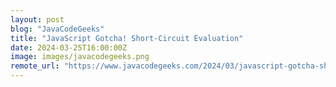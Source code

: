 ```yaml
---
layout: post
blog: "JavaCodeGeeks"
title: "JavaScript Gotcha! Short-Circuit Evaluation"
date: 2024-03-25T16:00:00Z
image: images/javacodegeeks.png
remote_url: "https://www.javacodegeeks.com/2024/03/javascript-gotcha-short-circuit-evaluation.html"
---
```

